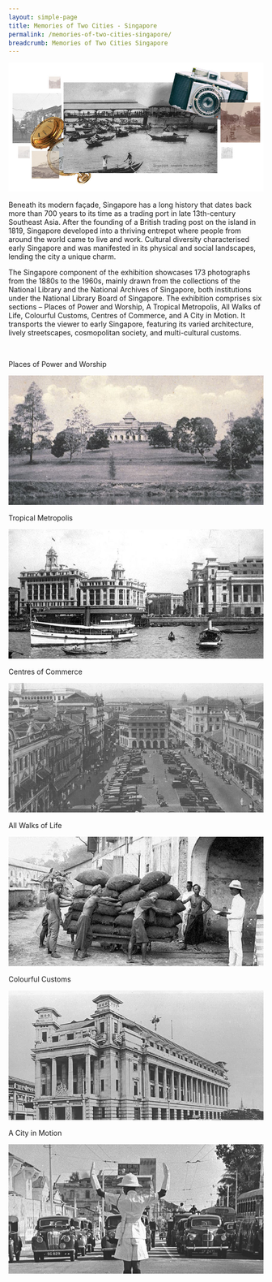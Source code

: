 ```yaml
---
layout: simple-page
title: Memories of Two Cities - Singapore
permalink: /memories-of-two-cities-singapore/
breadcrumb: Memories of Two Cities Singapore
---
```

![NLB Photo Exhibition Banner](/images/nlb-photo-exhibition-page-banner.jpg)

Beneath its modern façade, Singapore has a long history that dates back more than 700 years to its time as a trading port in late 13th-century Southeast Asia. After the founding of a British trading post on the island in 1819, Singapore developed into a thriving entrepot where people from around the world came to live and work. Cultural diversity characterised early Singapore and was manifested in its physical and social landscapes, lending the city a unique charm.

The Singapore component of the exhibition showcases 173 photographs from the 1880s to the 1960s, mainly drawn from the collections of the National Library and the National Archives of Singapore, both institutions under the National Library Board of Singapore. The exhibition comprises six sections – Places of Power and Worship, A Tropical Metropolis, All Walks of Life, Colourful Customs, Centres of Commerce, and A City in Motion. It transports the viewer to early Singapore, featuring its varied architecture, lively streetscapes, cosmopolitan society, and multi-cultural customs.

<p>&nbsp;</p>


<div class="category-block-wrap">
  <p>Places of Power and Worship</p>
  <img class="cover" src="/images/power-and-worship-button.jpg">
  <a class="cover" href="/memories-of-two-cities-singapore/places-of-power-and-worship/"></a>
</div>

<div class="category-block-wrap">
  <p>Tropical Metropolis</p>
  <img class="cover" src="/images/tropical-metropolis-button.jpg">
  <a class="cover" href="/memories-of-two-cities-singapore/tropical-metropolis/"></a>
</div>

<div class="category-block-wrap">
  <p>Centres of Commerce</p>
  <img class="cover" src="/images/centres-of-commerce-button.jpg">
  <a class="cover" href="/memories-of-two-cities-singapore/centres-of-commerce/"></a>
</div>

<div class="category-block-wrap">
  <p>All Walks of Life</p>
  <img class="cover" src="/images/all-walks-of-life-button.jpg">
  <a class="cover" href="/memories-of-two-cities-singapore/all-walks-of-life/"></a>
</div>

<div class="category-block-wrap">
  <p>Colourful Customs</p>
  <img class="cover" src="/images/sample1-button.jpg">
  <a class="cover" href="/memories-of-two-cities-singapore/colourful-customs/"></a>
</div>

<div class="category-block-wrap">
  <p>A City in Motion</p>
  <img class="cover" src="/images/city-in-motion-button.jpg">
  <a class="cover" href="/memories-of-two-cities-singapore/a-city-in-motion/"></a>
</div>


<p>&nbsp;</p>


